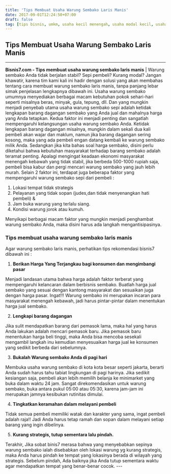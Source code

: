 ```yaml
---
title: 'Tips Membuat Usaha Warung Sembako Laris Manis'
date: 2017-09-01T12:24:50+07:00
draft: false
tag: [tips bisnis, umkm, usaha kecil menengah, usaha modal kecil, usaha sembako]
---
```

## Tips Membuat Usaha Warung Sembako Laris Manis
---- 
**Bisnis7.com - Tips membuat usaha warung sembako laris manis** | Warung sembako Anda tidak berjalan stabil? Sepi pembeli? Kurang modal? Jangan khawatir, karena tim kami kali ini hadir dengan solusi yang akan membahas tentang cara membuat warung sembako laris manis, tanpa panjang lebar simak penjelasan lengkapnya dibawah ini. Usaha warung sembako umumnya menyediakan berbagai macam kebutuhan pokok sehari-hari seperti misalnya beras, minyak, gula, tepung, dll. Dan yang mungkin menjadi penyebab utama usaha warung sembako sepi adalah ketidak lengkapan barang dagangan sembako yang Anda jual dan mahalnya harga yang Anda tetapkan. Kedua faktor ini menjadi penting dan sangatlah mempengaruhi kelangsungan usaha warung sembako Anda. Ketidak lengkapan barang dagangan misalnya, mungkin dalam sekali dua kali pembeli akan wajar dan maklum, namun jika barang dagangan sering kosong, maka yang ada pembeli engan datang kembali ke warung sembako milik Anda. Sedangkan jika kita bahas soal harga sembako, disini perlu diketahui bahwa kebutuhan masyarakat terhadap barang sembako adalah teramat penting. Apalagi mengingat keadaan ekonomi masyarakat menengah kebawah yang tidak stabil, jika berbeda 500-1000 rupiah saja, pembeli bisa kabur dan pergi mencari warung sembako yang jauh lebih murah. Selain 2 faktor ini, terdapat juga beberapa faktor yang mempengaruhi warung sembako sepi dari pembeli :

1.  Lokasi tempat tidak strategis
2.  Pelayanan yang tidak sopan (judes,dan tidak menyenangkan hati pembeli) &
3.  Jam buka warung yang terlalu siang.
4.  Kondisi warung jorok atau kumuh.

Menyikapi berbagai macam faktor yang mungkin menjadi penghambat warung sembako Anda, maka disini harus ada langkah mengantisipasinya.

### Tips membuat usaha warung sembako laris manis

Agar warung sembako laris manis, perhatikan tips rekomendasi bisnis7 dibawah ini :

1.  **Berikan Harga Yang Terjangkau bagi konsumen dan mengimbangi pasar**

Menjadi landasan utama bahwa harga adalah faktor terberat yang mempengaruhi kelancaran dalam berbisnis sembako. Buatlah harga jual sembako yang sesuai dengan kantong masyarakat dan sesuaikan juga dengan harga pasar. Ingat!!! Warung sembako ini merupakan incaran para masyarakat menengah kebawah, jadi harus pintar-pintar dalam menentukan harga jual sembako.

2.  **Lengkapi barang dagangan**

Jika sulit mendapatkan barang dari pemasok lama, maka hal yang harus Anda lakukan adalah mencari pemasok baru. Jika pemasok baru menentukan harga beli tinggi, maka Anda bisa mencoba sesekali mengambil langkah inu kemudian menyesuaikan harga jual ke konsumen yang sedikit berbeda dari sebelumnya.

3.  **Bukalah Warung sembako Anda di pagi hari**

Membuka usaha warung sembako di kota kota besar seperti jakarta, berarti Anda sudah harus tahu tabiat lingkungan di pagi harinya. Jika sedikit kesiangan saja, pembeli akan lebih memilih belanja ke minimarket yang buka dalam waktu 24 jam. Sangat direkomendasikan untuk warung sembako, buka antara pukul 05:00 atau 05:30, karena jam-jam ini merupakan jamnya kesibukan rutinitas dimulai.

4.  **Tingkatkan keramahan dalam melayani pembeli**

Tidak semua pembeli memiliki watak dan karakter yang sama, ingat pembeli adalah raja!! Jadi Anda harus tetap ramah dan sopan dalam melayani setiap barang yang ingin dibelinya.

5.  **Kurang strategis, tutup sementara lalu pindah.**

Terakhir, Jika sobat binis7 merasa bahwa yang menyebabkan sepinya warung sembako ialah disebabkan oleh lokasi warung yg kurang strategis, maka Anda harus pindah ke tempat yang lokasinya berada di wilayah yang strategis. Sebelum pindah, Ada baiknya jika Anda tutup sementara waktu agar mendapatkan tempat yang benar-benar cocok. ---